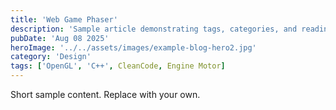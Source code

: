 ```yaml
---
title: 'Web Game Phaser'
description: 'Sample article demonstrating tags, categories, and reading time.'
pubDate: 'Aug 08 2025'
heroImage: '../../assets/images/example-blog-hero2.jpg'
category: 'Design'
tags: ['OpenGL', 'C++', CleanCode, Engine Motor]
---
```


Short sample content. Replace with your own.


